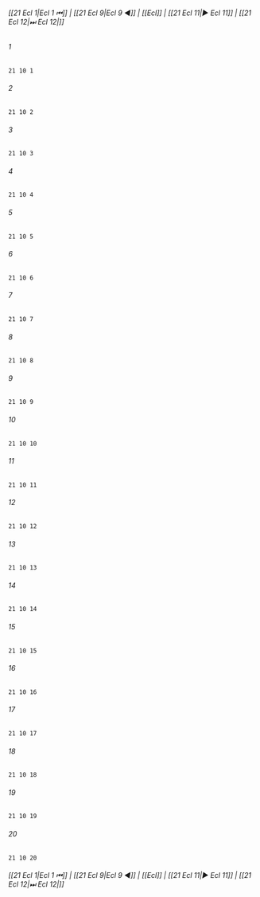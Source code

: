 
###### [[21 Ecl 1|Ecl 1 ⏮]] | [[21 Ecl 9|Ecl 9 ◀]] | [[Ecl]] | [[21 Ecl 11|▶ Ecl 11]] | [[21 Ecl 12|⏭ Ecl 12|]]

###### 1
``` verse
21 10 1 
```
###### 2
``` verse
21 10 2 
```
###### 3
``` verse
21 10 3 
```
###### 4
``` verse
21 10 4 
```
###### 5
``` verse
21 10 5 
```
###### 6
``` verse
21 10 6 
```
###### 7
``` verse
21 10 7 
```
###### 8
``` verse
21 10 8 
```
###### 9
``` verse
21 10 9 
```
###### 10
``` verse
21 10 10 
```
###### 11
``` verse
21 10 11 
```
###### 12
``` verse
21 10 12 
```
###### 13
``` verse
21 10 13 
```
###### 14
``` verse
21 10 14 
```
###### 15
``` verse
21 10 15 
```
###### 16
``` verse
21 10 16 
```
###### 17
``` verse
21 10 17 
```
###### 18
``` verse
21 10 18 
```
###### 19
``` verse
21 10 19 
```
###### 20
``` verse
21 10 20 
```

###### [[21 Ecl 1|Ecl 1 ⏮]] | [[21 Ecl 9|Ecl 9 ◀]] | [[Ecl]] | [[21 Ecl 11|▶ Ecl 11]] | [[21 Ecl 12|⏭ Ecl 12|]]

